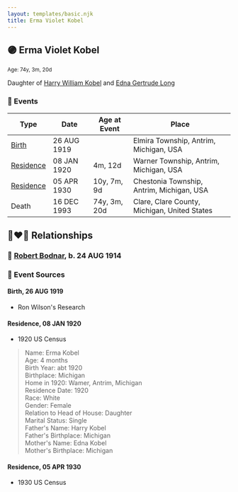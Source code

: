 ```yaml
---
layout: templates/basic.njk
title: Erma Violet Kobel
---
```

## 🟣 Erma Violet Kobel
<small>Age: 74y, 3m, 20d</small>

Daughter of [Harry William Kobel](/people/3/30496161) and [Edna Gertrude Long](/people/3/33710863)

### 📆 Events

Type | Date | Age at Event | Place
------ | ------ | ------ | ------
[Birth](#event-event-2) | 26 AUG 1919 |  | Elmira Township, Antrim, Michigan, USA
[Residence](#event-event-0) | 08 JAN 1920 | 4m, 12d | Warner Township, Antrim, Michigan, USA
[Residence](#event-event-1) | 05 APR 1930 | 10y, 7m, 9d | Chestonia Township, Antrim, Michigan, USA
Death | 16 DEC 1993 | 74y, 3m, 20d | Clare, Clare County, Michigan, United States

## 👩‍❤️‍👨 Relationships

### 🔵 [Robert Bodnar](/people/8/89113890), b. 24 AUG 1914

### 📰 Event Sources

#### <a id="event-event-2"></a> Birth, 26 AUG 1919
* Ron Wilson's Research

#### <a id="event-event-0"></a> Residence, 08 JAN 1920
* 1920 US Census
>   
  > Name: Erma Kobel  
  > Age: 4 months  
  > Birth Year: abt 1920  
  > Birthplace: Michigan  
  > Home in 1920: Wamer, Antrim, Michigan  
  > Residence Date: 1920  
  > Race: White  
  > Gender: Female  
  > Relation to Head of House: Daughter  
  > Marital Status: Single  
  > Father's Name: Harry Kobel  
  > Father's Birthplace: Michigan  
  > Mother's Name: Edna Kobel  
  > Mother's Birthplace: Michigan

#### <a id="event-event-1"></a> Residence, 05 APR 1930
* 1930 US Census
